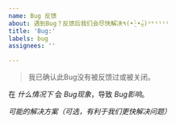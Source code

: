 ```yaml
---
name: Bug 反馈
about: 遇到Bug？反馈后我们会尽快解决٩(•̤̀ᵕ•̤́๑)ᵒᵏᵎᵎᵎᵎ
title: 'Bug:'
labels: bug
assignees: ''

---
```


> 我已确认此Bug没有被反馈过或被关闭。

在 *什么情况下* 会 *Bug现象*，导致 *Bug影响*。

*可能的解决方案（可选，有利于我们更快解决问题）*
